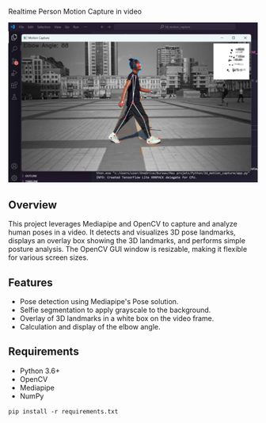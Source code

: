 Realtime Person Motion Capture in video

![Demo](demo.png)

## Overview
This project leverages Mediapipe and OpenCV to capture and analyze human poses in a video. It detects and visualizes 3D pose landmarks, displays an overlay box showing the 3D landmarks, and performs simple posture analysis. The OpenCV GUI window is resizable, making it flexible for various screen sizes.

## Features
- Pose detection using Mediapipe's Pose solution.
- Selfie segmentation to apply grayscale to the background.
- Overlay of 3D landmarks in a white box on the video frame.
- Calculation and display of the elbow angle.


## Requirements
- Python 3.6+
- OpenCV
- Mediapipe
- NumPy

````
pip install -r requirements.txt
````